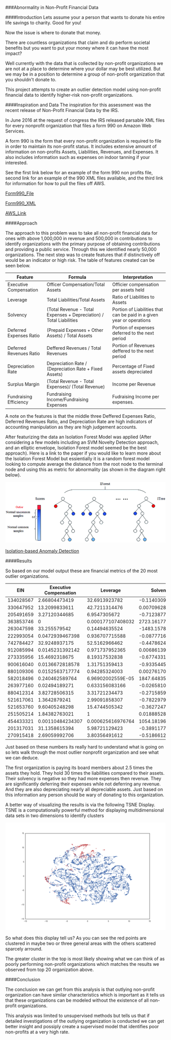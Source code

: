 ###Abnormality in Non-Profit Financial Data 

####Introduction
Lets assume your a person that wants to donate his entire life savings to charity.  Good for you!

Now the issue is where to donate that money.

There are countless organizations that claim and do perform societal benefits but you want to put your money where it can have the most impact?

Well currently with the data that is collected by non-profit organizations we are not at a place to determine where your dollar may be best utilized. But we may be in a position to determine a group of non-profit organization that you shouldn't donate to.

This project attempts to create an outlier detection model using non-profit financial data to identify higher-risk non-profit organizations.  

####Inspiration and Data
The inspiration for this assessment was the recent release of Non-Profit Financial Data by the IRS.

In June 2016 at the request of congress the IRS released parsable XML files for every nonprofit organization that files a form 990 on Amazon Web Services.

A form 990 is the form that every non-profit organization is required to file in order to maintain its non-profit status. It includes extensive amount of  information on non-profits Assets, Liabilities, Revenues, and Expenses.  It also includes information such as expenses on indoor tanning if your interested.

See the first link below for an example of the form 990 non profits file, second link for an example of the 990 XML files available, and the third link for information for how to pull the files off AWS.

[Form990_File](Form_990Duke.pdf)

[Form990_XML](990sample.xml)

[AWS_Link](https://aws.amazon.com/public-datasets/irs-990/)

####Approach

The approach to this problem was to take all non-profit financial data for ones with above 1,000,000 in revenue and 500,000 in contributions to identify organizations with the primary purpose of obtaining contributions and providing a public service.  Through this we identified nearly 50,000 organizations.  The next step was to create features that if distinctively off would be an indicator or high risk.  The table of features created can be seen below.


Feature | Formula | Interpretation 
----|----|----
Executive Compensation | Officer Compensation/Total Assets | Officier compensation per assets held
Leverage | Total Liabilities/Total Assets | Ratio of Liabilities to Assets 
Solvency | (Total Revenue - Total Expenses + Depreciation) / Total Liabilities | Portion of Liabilities that can be paid in a given year or operations 
Deferred Expenses Ratio | (Prepaid Expenses + Other Assets) / Total Assets | Portion of expenses deferred to the next period 
Deferred Revenues Ratio | Deffered Revenues / Total Revenues | Portion of Revenues deffered to the next period
Depreciation Rate | Depreciation Rate / (Depreciation Rate + Fixed Assets) | Percentage of Fixed assets depreciated
Surplus Margin | (Total Revenue - Total Expenses)/ (Total Revenue) | Income per Revenue
Fundraising Efficiency | Fundraising Income/Fundraising Expenses | Fudraising Income per expenses. 

A note on the features is that the middle three Deffered Expenses Ratio, Deferred Revenues Ratio, and Depreciation Rate are high indicators of accounting manipulation as they are high judgement accounts.

After featurizing the data an Isolation Forest Model was applied (After considering a few models including an SVM Novelty Detection approach, and an elliptic envelope, Isolation Forest model seemed be the best approach).  Here is a link to the paper if you would like to learn more about the Isolation Forest Model but essientially it is a random forest model looking to compute average the distance from the root node to the terminal node and using this as metric for abnormality (as shown in the diagram right below).

![Isolation Forest Model](Isolation_Forest_Model.png)

[Isolation-based Anomaly Detection](http://cs.nju.edu.cn/zhouzh/zhouzh.files/publication/tkdd11.pdf)

####Results

So based on our model output these are financial metrics of the 20 most outlier organizations. 

| EIN       | Executive Compensation          | Leverage           | Solvency           | Deferred Expenses Ratio           | Deferred Revenues Ratio           | Depreciation Rate| Surplus Margin   | Fundraising Efficiency     | AS              | 
|-----------|------------------|-------------------|------------------|-------------------|------------------|----------------|-------------------|------------------|-----------------| 
| 134028567 | 2.66804473419    | 32.6913923782     | -0.114030984689  | 0.764429957068    | 0                | 0.944203291734 | -0.135028121364   | 0                | -0.165477653573 | 
| 330647952 | 13.2099833611    | 42.7211314476     | 0.00709628671803 | 1.51580698835     | 0                | 0.263248407643 | -0.00607918219717 | 0                | -0.163259056555 | 
| 205491659 | 3.27120344685    | 6.9547305672      | -0.71238776584   | 0.361594758897    | 0                | 0.6347509113   | -0.125843544188   | 6.38723712835    | -0.160992738486 | 
| 363853746 | 0                | 0.000177107408032 | 2723.16177958    | 0                 | 0                | 0              | 0.882664899069    | 215.977272727    | -0.154526385094 | 
| 263047598 | 33.255579542     | 0.14494635524     | -1483.15789474   | 0.292554659222    | 0                | 0.893904660629 | -0.656969875303   | 0.00381601356099 | -0.147129640714 | 
| 222993054 | 0.0472939467398  | 0.936707715588    | -0.0877716492018 | 0.861342699655    | 2.32846278216    | 0.368674528967 | -0.224509463496   | 0                | -0.143094102703 | 
| 742784427 | 32.9248937175    | 52.5162966462     | -0.447862417586  | 0.141709966934    | 0                | 1              | -0.0419351178852  | 0.647058823529   | -0.14126000915  | 
| 912085994 | 0.0145231392142  | 0.971737952365    | 0.00686139325374 | 0.954399925762    | 5.5544777538     | 0.317769631488 | 0.0347322836281   | 0                | -0.135202853811 | 
| 273335956 | 15.4692318675    | 8.19317532838     | -0.677433127124  | 0.629782981154    | 0                | 0              | -0.0517716451542  | 0.779043928725   | -0.135037770582 | 
| 900616040 | 0.0136672818578  | 1.31751359413     | -0.933544532915  | 0.000782888939679 | 6.19136199748    | 0.568075117371 | -5.79639582244    | 0                | -0.132762047975 | 
| 880109306 | 0.0152563717774  | 0.94285324003     | 0.00276170547449 | 0.844354779688    | 5.50841130288    | 0.351081176888 | 0.0134893152606   | 0                | -0.129341027005 | 
| 582018496 | 0.240462589764   | 6.96902002559E-05 | 1847.64835165    | 0.763081654706    | 0                | 0.734192037471 | 0.158250252478    | 0                | -0.126078949934 | 
| 263977160 | 0.02494189271    | 0.633156083166    | -0.0265810376451 | 0.473260909141    | 1.99956516806    | 0.732268624144 | -0.0661668003147  | 0                | -0.124042674455 | 
| 880412314 | 3.82728506315    | 3.31721234473     | -0.271585903084  | 0.0521902508611   | 0.0166903670035  | 0.414169787765 | -0.00839074223106 | 6.79456863107    | -0.123207468926 | 
| 521617061 | 1.3642879241     | 2.99091858307     | -0.782297913789  | 0.299673868207    | 0.225438971422   | 0.963391574011 | -0.270839294763   | 0                | -0.123144279775 | 
| 521653760 | 9.60405248298    | 15.4744505342     | -0.362724719604  | 0                 | 0                | 1              | -0.0968187986572  | 0                | -0.122902657139 | 
| 251505214 | 1.84382763021    | 1                 | 0.0188852858196  | 2.46926633966     | 0                | 0.923094529641 | 0                 | 0                | -0.122589050525 | 
| 454433321 | 0.00110484234307 | 0.000625616976764 | 1054.18196468    | 0.998777478137    | 0                | 0.380056980057 | 0.996926990224    | 0                | -0.122223177005 | 
| 201317031 | 31.1358615394    | 5.98721129423     | -0.389117726858  | 0.59649122807     | 0                | 0              | -0.0475650642804  | 0                | -0.121494957277 | 
| 270915418 | 2.69059992706    | 3.80356491612     | -0.518661233295  | 0.717975018235    | 0.00510519966716 | 0.594892812106 | -0.0758767146002  | 0                | -0.121466550729 | 

Just based on these numbers its really hard to understand what is going on so lets walk through the most outlier nonprofit organization and see what we can deduce.

The first organization is paying its board members about 2.5 times the assets they hold.  They hold 30 times the liabilities compared to their assets.  Their solvency is negative so they had more expenses then revenue.  They are significantly deferring their expenses while not deferring any revenue. And they are also depreciating nearly all depreciable assets.  Just based on this information any person should be wary of donating to this organization.

A better way of visualizing the results is via the following TSNE Display.  TSNE is a computationally powerful method for displaying multidimensional data sets in two dimensions to identify clusters

![TSNE Display](TSNE_Display.png)

So what does this display tell us?  As you can see the red points are clustered in maybe two or three general areas with the others scattered sparcely arround.

The greater cluster in the top is most likely showing what we can think of as poorly performing non-profit organizations which matches the results we observed from top 20 organization above.

####Conclusion

The conclusion we can get from this analysis is that outlying non-profit organization can have similar characteristics which is important as it tells us that these organizations can be modeled without the existence of all non-profit organizations.

This analysis was limited to unsupervised methods but tells us that if detailed investigations of the outlying organization is conducted we can get better insight and possiply create a supervised model that identifies poor non-profits at a very high rate.